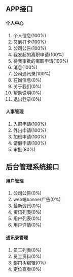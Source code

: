 ## APP接口
#### 个人中心
1. 个人信息(100%)
2. 签到打卡(100%)
3. 公司公告(100%)
4. 我发起的离职申请(100%)
5. 待我审批的离职申请(100%)
6. 消息(100%)
7. 公司通讯录(100%)
8. 在岗信息(0%)
9. 关于我们(0%)
10. 帮助说明(0%)
11. 退出登录(0%)

#### 人事管理
1. 入职申请(100%)
2. 外出申请(100%)
3. 加班申请(100%)
4. 请假申请(100%)
5. 审批(80%)

## 后台管理系统接口
#### 用户管理
1. 公司公告(0%)
2. web端banner广告(0%)
3. 最新资讯(0%)
4. 资讯列表(0%)
5. 用户列表(0%)
6. 用户详情(0%)

#### 通讯录管理
1. 员工列表(0%)
2. 员工资料(0%)
3. 部门树编辑(0%)
4. 定位查看(0%)
